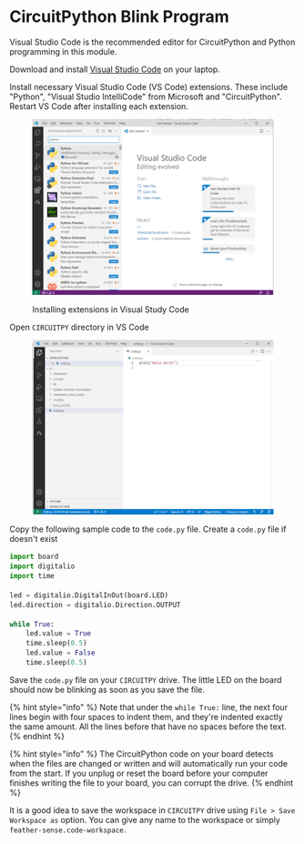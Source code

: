 # CircuitPython Blink Program

Visual Studio Code is the recommended editor for CircuitPython and Python programming in this module.&#x20;

Download and install [Visual Studio Code](https://code.visualstudio.com/) on your laptop.

Install necessary Visual Studio Code (VS Code) extensions. These include "Python", "Visual Studio IntelliCode" from Microsoft and "CircuitPython". Restart VS Code after installing each extension.

<figure><img src="../../.gitbook/assets/image (1).png" alt=""><figcaption><p>Installing extensions in Visual Study Code </p></figcaption></figure>

Open `CIRCUITPY` directory in VS Code

<figure><img src="../../.gitbook/assets/image (2).png" alt=""><figcaption></figcaption></figure>

Copy the following sample code to the `code.py` file. Create a `code.py` file if doesn't exist

```python
import board
import digitalio
import time

led = digitalio.DigitalInOut(board.LED)
led.direction = digitalio.Direction.OUTPUT

while True:
    led.value = True
    time.sleep(0.5)
    led.value = False
    time.sleep(0.5)
```

Save the `code.py` file on your `CIRCUITPY` drive. The little LED on the board should now be blinking as soon as you save the file.

{% hint style="info" %}
Note that under the `while True:` line, the next four lines begin with four spaces to indent them, and they're indented exactly the same amount. All the lines before that have no spaces before the text.
{% endhint %}

{% hint style="info" %}
The CircuitPython code on your board detects when the files are changed or written and will automatically run your code from the start. If you unplug or reset the board before your computer finishes writing the file to your board, you can corrupt the drive.
{% endhint %}

It is a good idea to save the workspace in `CIRCUITPY` drive using `File > Save Workspace as` option. You can give any name to the workspace or simply `feather-sense.code-workspace`.
